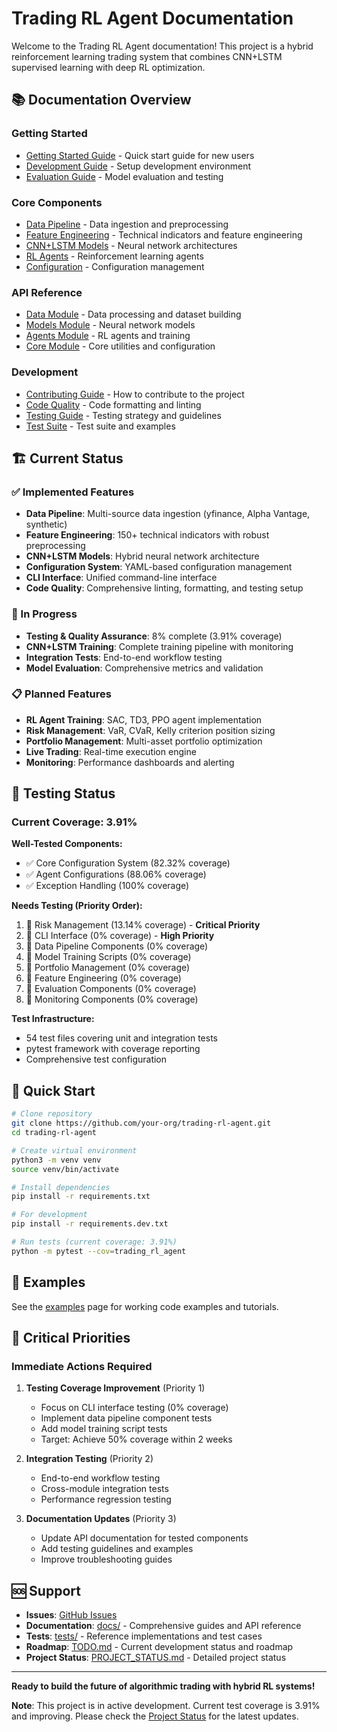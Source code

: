 # Trading RL Agent Documentation

Welcome to the Trading RL Agent documentation! This project is a hybrid reinforcement learning trading system that combines CNN+LSTM supervised learning with deep RL optimization.

## 📚 **Documentation Overview**

### **Getting Started**

- [Getting Started Guide](getting_started.md) - Quick start guide for new users
- [Development Guide](DEVELOPMENT_GUIDE.md) - Setup development environment
- [Evaluation Guide](EVALUATION_GUIDE.md) - Model evaluation and testing

### **Core Components**

- [Data Pipeline](../src/trading_rl_agent/data/) - Data ingestion and preprocessing
- [Feature Engineering](../src/trading_rl_agent/features/) - Technical indicators and feature engineering
- [CNN+LSTM Models](../src/trading_rl_agent/models/) - Neural network architectures
- [RL Agents](../src/trading_rl_agent/agents/) - Reinforcement learning agents
- [Configuration](../src/trading_rl_agent/core/) - Configuration management

### **API Reference**

- [Data Module](../src/trading_rl_agent/data/) - Data processing and dataset building
- [Models Module](../src/trading_rl_agent/models/) - Neural network models
- [Agents Module](../src/trading_rl_agent/agents/) - RL agents and training
- [Core Module](../src/trading_rl_agent/core/) - Core utilities and configuration

### **Development**

- [Contributing Guide](../CONTRIBUTING.md) - How to contribute to the project
- [Code Quality](../docs/PRE_COMMIT_SETUP.md) - Code formatting and linting
- [Testing Guide](TESTING_GUIDE.md) - Testing strategy and guidelines
- [Test Suite](../tests/) - Test suite and examples

## 🏗️ **Current Status**

### **✅ Implemented Features**

- **Data Pipeline**: Multi-source data ingestion (yfinance, Alpha Vantage, synthetic)
- **Feature Engineering**: 150+ technical indicators with robust preprocessing
- **CNN+LSTM Models**: Hybrid neural network architecture
- **Configuration System**: YAML-based configuration management
- **CLI Interface**: Unified command-line interface
- **Code Quality**: Comprehensive linting, formatting, and testing setup

### **🔄 In Progress**

- **Testing & Quality Assurance**: 8% complete (3.91% coverage)
- **CNN+LSTM Training**: Complete training pipeline with monitoring
- **Integration Tests**: End-to-end workflow testing
- **Model Evaluation**: Comprehensive metrics and validation

### **📋 Planned Features**

- **RL Agent Training**: SAC, TD3, PPO agent implementation
- **Risk Management**: VaR, CVaR, Kelly criterion position sizing
- **Portfolio Management**: Multi-asset portfolio optimization
- **Live Trading**: Real-time execution engine
- **Monitoring**: Performance dashboards and alerting

## 🧪 **Testing Status**

### **Current Coverage: 3.91%**

**Well-Tested Components:**

- ✅ Core Configuration System (82.32% coverage)
- ✅ Agent Configurations (88.06% coverage)
- ✅ Exception Handling (100% coverage)

**Needs Testing (Priority Order):**

1. 🔄 Risk Management (13.14% coverage) - **Critical Priority**
2. 🔄 CLI Interface (0% coverage) - **High Priority**
3. 🔄 Data Pipeline Components (0% coverage)
4. 🔄 Model Training Scripts (0% coverage)
5. 🔄 Portfolio Management (0% coverage)
6. 🔄 Feature Engineering (0% coverage)
7. 🔄 Evaluation Components (0% coverage)
8. 🔄 Monitoring Components (0% coverage)

**Test Infrastructure:**

- 54 test files covering unit and integration tests
- pytest framework with coverage reporting
- Comprehensive test configuration

## 🚀 **Quick Start**

```bash
# Clone repository
git clone https://github.com/your-org/trading-rl-agent.git
cd trading-rl-agent

# Create virtual environment
python3 -m venv venv
source venv/bin/activate

# Install dependencies
pip install -r requirements.txt

# For development
pip install -r requirements.dev.txt

# Run tests (current coverage: 3.91%)
python -m pytest --cov=trading_rl_agent
```

## 📖 **Examples**

See the [examples](examples.md) page for working code examples and tutorials.

## 🚨 **Critical Priorities**

### **Immediate Actions Required**

1. **Testing Coverage Improvement** (Priority 1)
   - Focus on CLI interface testing (0% coverage)
   - Implement data pipeline component tests
   - Add model training script tests
   - Target: Achieve 50% coverage within 2 weeks

2. **Integration Testing** (Priority 2)
   - End-to-end workflow testing
   - Cross-module integration tests
   - Performance regression testing

3. **Documentation Updates** (Priority 3)
   - Update API documentation for tested components
   - Add testing guidelines and examples
   - Improve troubleshooting guides

## 🆘 **Support**

- **Issues**: [GitHub Issues](https://github.com/your-org/trading-rl-agent/issues)
- **Documentation**: [docs/](docs/) - Comprehensive guides and API reference
- **Tests**: [tests/](tests/) - Reference implementations and test cases
- **Roadmap**: [TODO.md](../TODO.md) - Current development status and roadmap
- **Project Status**: [PROJECT_STATUS.md](../PROJECT_STATUS.md) - Detailed project status

---

**Ready to build the future of algorithmic trading with hybrid RL systems!**

**Note**: This project is in active development. Current test coverage is 3.91% and improving. Please check the [Project Status](../PROJECT_STATUS.md) for the latest updates.
